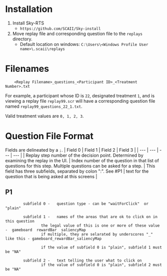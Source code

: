 # Installation
1. Install Sky-RTS
	- `https://github.com/SCAII/Sky-install`
2. Move replay file and corresponding question file to the `replays` directory.
	- Default location on windows: `C:\Users\<Windows Profile User name>\.scaii\replays`

# Filenames
```
    <Replay Filename>_questions_<Participant ID>_<Treatment Number>.txt
```
For example, a participant whose ID is `22`, designated treatment `1`, and is viewing a replay file `replay99.scr` will have a corresponding question file named `replay99_questions_22_1.txt`.

Valid treatment values are `0, 1, 2, 3`.

# Question File Format
Fields are delineated by a `;`.
| Field 0 | Field 1 | Field 2 | Field 3 |
| --- | --- | --- | --- |
| Replay step number of the decision point. Determined by examining the replay in the UI.  | Index number of the question in that list of questions for this step. Multiple questions can be asked for a step. | This field has three subfields, separated by colon ":". See #P1 | text for the question that is being asked at this screens |

## P1
		    subfield 0 -   question type - can be "waitForClick"  or "plain" 
			
			subfield 1 -   names of the areas that are ok to click on in this question
					the legal value of this is one or more of these value -  gameboard  rewardBar  saliencyMap
					if multiple, they are selarated by underscores "_"  like this - gameboard_rewardBar_saliencyMap
					
					if the value of subfield 0 is "plain", subfield 1 must be "NA"
					
		    subfield 2 -   text telling the user what to click on
					if the value of subfield 0 is "plain", subfield 2 must be "NA"